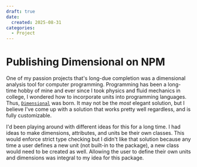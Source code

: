 ```yaml
---
draft: true
date:
  created: 2025-08-31
categories:
  - Project
---
```

# Publishing Dimensional on NPM

One of my passion projects that's long-due completion was a dimensional analysis tool for computer programming. Programming has been a long-time hobby of mine and ever since I took physics and fluid mechanics in college, I wondered how to incorporate units into programming languages. Thus, [`Dimensional`](https://www.npmjs.com/package/dimensional) was born. It may not be the *most* elegant solution, but I believe I've come up with a solution that works pretty well regardless, and is fully customizable.

<!-- more -->

I'd been playing around with different ideas for this for a long time. I had ideas to make dimensions, attributes, and units be their own classes. This would enforce strict type checking but I didn't like that solution because any time a user defines a new unit (not built-in to the package), a new class would need to be created as well. Allowing the user to define their own units and dimensions was integral to my idea for this package.

